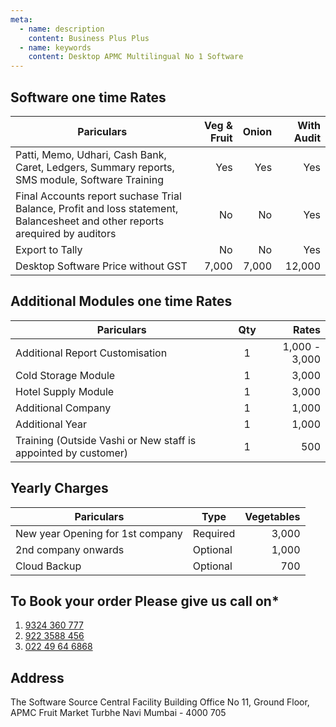 ```yaml
---
meta:
  - name: description
    content: Business Plus Plus
  - name: keywords
    content: Desktop APMC Multilingual No 1 Software
---
```


## Software one time Rates

| Pariculars                                                                                                                   | Veg & Fruit | Onion | With Audit |
| ---------------------------------------------------------------------------------------------------------------------------- | ----------: | ----: | ---------: |
| Patti, Memo, Udhari, Cash Bank, Caret, Ledgers, Summary reports, SMS module, Software Training                               |         Yes |   Yes |        Yes |
| Final Accounts report suchase Trial Balance, Profit and loss statement, Balancesheet and other reports arequired by auditors |          No |    No |        Yes |
| Export to Tally                                                                                                              |          No |    No |        Yes |
| Desktop Software Price without GST                                                                                           |       7,000 | 7,000 |     12,000 |

## Additional Modules one time Rates

| Pariculars                                                     | Qty |         Rates |
| -------------------------------------------------------------- | :-: | ------------: |
| Additional Report Customisation                                |  1  | 1,000 - 3,000 |
| Cold Storage Module                                            |  1  |         3,000 |
| Hotel Supply Module                                            |  1  |         3,000 |
| Additional Company                                             |  1  |         1,000 |
| Additional Year                                                |  1  |         1,000 |
| Training (Outside Vashi or New staff is appointed by customer) |  1  |           500 |

## Yearly Charges

| Pariculars                       | Type     | Vegetables |
| -------------------------------- | -------- | ---------: |
| New year Opening for 1st company | Required |      3,000 |
| 2nd company onwards              | Optional |      1,000 |
| Cloud Backup                     | Optional |        700 |

## To Book your order Please give us call on\*

1. <a href="tel:9324360777">9324 360 777</a>
1. <a href="tel:9223588456">922 3588 456</a>
1. <a href="tel:02249646868">022 49 64 6868</a>

## Address

The Software Source
Central Facility Building
Office No 11, Ground Floor,
APMC Fruit Market
Turbhe Navi Mumbai - 4000 705
